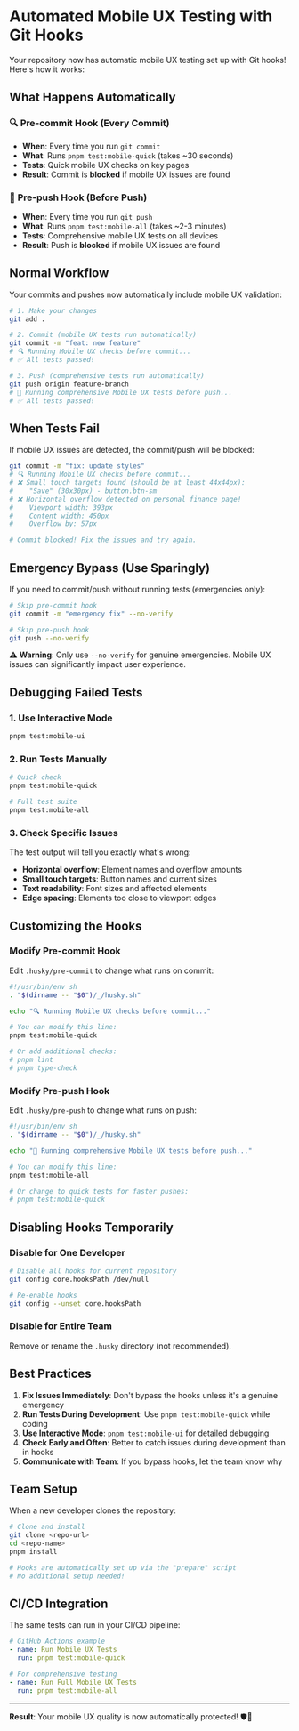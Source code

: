 # Automated Mobile UX Testing with Git Hooks

Your repository now has automatic mobile UX testing set up with Git hooks! Here's how it works:

## What Happens Automatically

### 🔍 **Pre-commit Hook** (Every Commit)
- **When**: Every time you run `git commit`
- **What**: Runs `pnpm test:mobile-quick` (takes ~30 seconds)
- **Tests**: Quick mobile UX checks on key pages
- **Result**: Commit is **blocked** if mobile UX issues are found

### 🚀 **Pre-push Hook** (Before Push)
- **When**: Every time you run `git push`
- **What**: Runs `pnpm test:mobile-all` (takes ~2-3 minutes)
- **Tests**: Comprehensive mobile UX tests on all devices
- **Result**: Push is **blocked** if mobile UX issues are found

## Normal Workflow

Your commits and pushes now automatically include mobile UX validation:

```bash
# 1. Make your changes
git add .

# 2. Commit (mobile UX tests run automatically)
git commit -m "feat: new feature"
# 🔍 Running Mobile UX checks before commit...
# ✅ All tests passed!

# 3. Push (comprehensive tests run automatically)
git push origin feature-branch
# 🚀 Running comprehensive Mobile UX tests before push...
# ✅ All tests passed!
```

## When Tests Fail

If mobile UX issues are detected, the commit/push will be blocked:

```bash
git commit -m "fix: update styles"
# 🔍 Running Mobile UX checks before commit...
# ❌ Small touch targets found (should be at least 44x44px):
#    "Save" (30x30px) - button.btn-sm
# ❌ Horizontal overflow detected on personal finance page!
#    Viewport width: 393px
#    Content width: 450px
#    Overflow by: 57px

# Commit blocked! Fix the issues and try again.
```

## Emergency Bypass (Use Sparingly)

If you need to commit/push without running tests (emergencies only):

```bash
# Skip pre-commit hook
git commit -m "emergency fix" --no-verify

# Skip pre-push hook  
git push --no-verify
```

⚠️ **Warning**: Only use `--no-verify` for genuine emergencies. Mobile UX issues can significantly impact user experience.

## Debugging Failed Tests

### 1. Use Interactive Mode
```bash
pnpm test:mobile-ui
```

### 2. Run Tests Manually
```bash
# Quick check
pnpm test:mobile-quick

# Full test suite
pnpm test:mobile-all
```

### 3. Check Specific Issues
The test output will tell you exactly what's wrong:
- **Horizontal overflow**: Element names and overflow amounts
- **Small touch targets**: Button names and current sizes  
- **Text readability**: Font sizes and affected elements
- **Edge spacing**: Elements too close to viewport edges

## Customizing the Hooks

### Modify Pre-commit Hook
Edit `.husky/pre-commit` to change what runs on commit:

```bash
#!/usr/bin/env sh
. "$(dirname -- "$0")/_/husky.sh"

echo "🔍 Running Mobile UX checks before commit..."

# You can modify this line:
pnpm test:mobile-quick

# Or add additional checks:
# pnpm lint
# pnpm type-check
```

### Modify Pre-push Hook
Edit `.husky/pre-push` to change what runs on push:

```bash
#!/usr/bin/env sh
. "$(dirname -- "$0")/_/husky.sh"

echo "🚀 Running comprehensive Mobile UX tests before push..."

# You can modify this line:
pnpm test:mobile-all

# Or change to quick tests for faster pushes:
# pnpm test:mobile-quick
```

## Disabling Hooks Temporarily

### Disable for One Developer
```bash
# Disable all hooks for current repository
git config core.hooksPath /dev/null

# Re-enable hooks
git config --unset core.hooksPath
```

### Disable for Entire Team
Remove or rename the `.husky` directory (not recommended).

## Best Practices

1. **Fix Issues Immediately**: Don't bypass the hooks unless it's a genuine emergency
2. **Run Tests During Development**: Use `pnpm test:mobile-quick` while coding
3. **Use Interactive Mode**: `pnpm test:mobile-ui` for detailed debugging
4. **Check Early and Often**: Better to catch issues during development than in hooks
5. **Communicate with Team**: If you bypass hooks, let the team know why

## Team Setup

When a new developer clones the repository:

```bash
# Clone and install
git clone <repo-url>
cd <repo-name>
pnpm install

# Hooks are automatically set up via the "prepare" script
# No additional setup needed!
```

## CI/CD Integration

The same tests can run in your CI/CD pipeline:

```yaml
# GitHub Actions example
- name: Run Mobile UX Tests
  run: pnpm test:mobile-quick

# For comprehensive testing
- name: Run Full Mobile UX Tests  
  run: pnpm test:mobile-all
```

---

**Result**: Your mobile UX quality is now automatically protected! 🛡️📱 